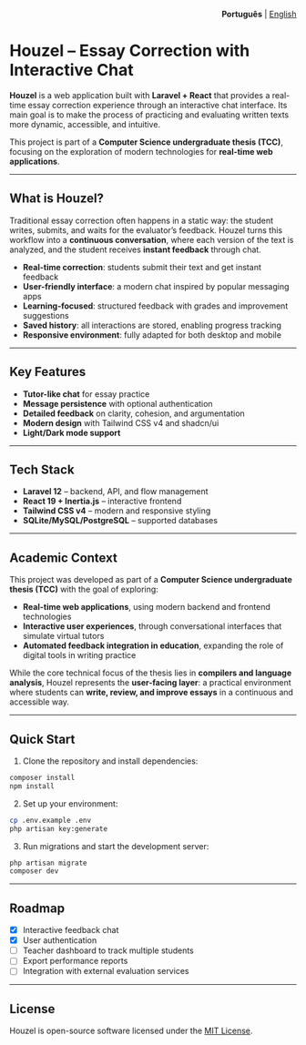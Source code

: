 <p align="right">
    <b>Português</b> | <a href="./README.en.md">English</a>
</p>

# Houzel – Essay Correction with Interactive Chat

**Houzel** is a web application built with **Laravel + React** that provides a real-time essay correction experience through an interactive chat interface.
Its main goal is to make the process of practicing and evaluating written texts more dynamic, accessible, and intuitive.

This project is part of a **Computer Science undergraduate thesis (TCC)**, focusing on the exploration of modern technologies for **real-time web applications**.

---

## What is Houzel?

Traditional essay correction often happens in a static way: the student writes, submits, and waits for the evaluator’s feedback.
Houzel turns this workflow into a **continuous conversation**, where each version of the text is analyzed, and the student receives **instant feedback** through chat.

* **Real-time correction**: students submit their text and get instant feedback
* **User-friendly interface**: a modern chat inspired by popular messaging apps
* **Learning-focused**: structured feedback with grades and improvement suggestions
* **Saved history**: all interactions are stored, enabling progress tracking
* **Responsive environment**: fully adapted for both desktop and mobile

---

## Key Features

* **Tutor-like chat** for essay practice
* **Message persistence** with optional authentication
* **Detailed feedback** on clarity, cohesion, and argumentation
* **Modern design** with Tailwind CSS v4 and shadcn/ui
* **Light/Dark mode support**

---

## Tech Stack

* **Laravel 12** – backend, API, and flow management
* **React 19 + Inertia.js** – interactive frontend
* **Tailwind CSS v4** – modern and responsive styling
* **SQLite/MySQL/PostgreSQL** – supported databases

---

## Academic Context

This project was developed as part of a **Computer Science undergraduate thesis (TCC)** with the goal of exploring:

* **Real-time web applications**, using modern backend and frontend technologies
* **Interactive user experiences**, through conversational interfaces that simulate virtual tutors
* **Automated feedback integration in education**, expanding the role of digital tools in writing practice

While the core technical focus of the thesis lies in **compilers and language analysis**, Houzel represents the **user-facing layer**: a practical environment where students can **write, review, and improve essays** in a continuous and accessible way.

---

## Quick Start

1. Clone the repository and install dependencies:

```bash
composer install
npm install
```

2. Set up your environment:

```bash
cp .env.example .env
php artisan key:generate
```

3. Run migrations and start the development server:

```bash
php artisan migrate
composer dev
```

---

## Roadmap

* [x] Interactive feedback chat
* [x] User authentication
* [ ] Teacher dashboard to track multiple students
* [ ] Export performance reports
* [ ] Integration with external evaluation services

---

## License

Houzel is open-source software licensed under the [MIT License](LICENSE.md).